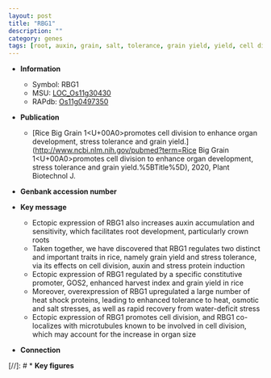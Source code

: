 ```yaml
---
layout: post
title: "RBG1"
description: ""
category: genes
tags: [root, auxin, grain, salt, tolerance, grain yield, yield, cell division, root development, salt stress, stress, crown, crown root, organ size, stress tolerance]
---
```


* **Information**  
    + Symbol: RBG1  
    + MSU: [LOC_Os11g30430](http://rice.uga.edu/cgi-bin/ORF_infopage.cgi?orf=LOC_Os11g30430)  
    + RAPdb: [Os11g0497350](https://rapdb.dna.affrc.go.jp/locus/?name=Os11g0497350)  

* **Publication**  
    + [Rice Big Grain 1<U+00A0>promotes cell division to enhance organ development, stress tolerance and grain yield.](http://www.ncbi.nlm.nih.gov/pubmed?term=Rice Big Grain 1<U+00A0>promotes cell division to enhance organ development, stress tolerance and grain yield.%5BTitle%5D), 2020, Plant Biotechnol J.

* **Genbank accession number**  

* **Key message**  
    + Ectopic expression of RBG1 also increases auxin accumulation and sensitivity, which facilitates root development, particularly crown roots
    + Taken together, we have discovered that RBG1 regulates two distinct and important traits in rice, namely grain yield and stress tolerance, via its effects on cell division, auxin and stress protein induction
    + Ectopic expression of RBG1 regulated by a specific constitutive promoter, GOS2, enhanced harvest index and grain yield in rice
    + Moreover, overexpression of RBG1 upregulated a large number of heat shock proteins, leading to enhanced tolerance to heat, osmotic and salt stresses, as well as rapid recovery from water-deficit stress
    + Ectopic expression of RBG1 promotes cell division, and RBG1 co-localizes with microtubules known to be involved in cell division, which may account for the increase in organ size

* **Connection**  

[//]: # * **Key figures**  


